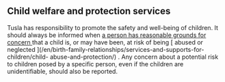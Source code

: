 ##  Child welfare and protection services

Tusla has responsibility to promote the safety and well-being of children. It
should always be informed when [ a person has reasonable grounds for concern
](https://www.tusla.ie/services/child-protection-welfare/concerns/) that a
child is, or may have been, at risk of being [ abused or neglected
](/en/birth-family-relationships/services-and-supports-for-children/child-
abuse-and-protection/) . Any concern about a potential risk to children posed
by a specific person, even if the children are unidentifiable, should also be
reported.
